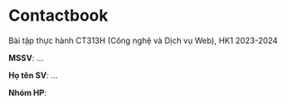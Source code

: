 # Contactbook

Bài tập thực hành CT313H (Công nghệ và Dịch vụ Web), HK1 2023-2024

**MSSV**: ...

**Họ tên SV**: ...

**Nhóm HP**: 
